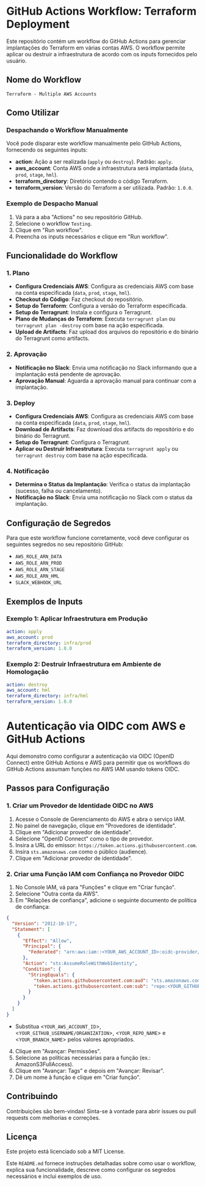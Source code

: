 # GitHub Actions Workflow: Terraform Deployment

Este repositório contém um workflow do GitHub Actions para gerenciar implantações do Terraform em várias contas AWS. O workflow permite aplicar ou destruir a infraestrutura de acordo com os inputs fornecidos pelo usuário.

## Nome do Workflow

`Terraform - Multiple AWS Accounts`

## Como Utilizar

### Despachando o Workflow Manualmente

Você pode disparar este workflow manualmente pelo GitHub Actions, fornecendo os seguintes inputs:

- **action**: Ação a ser realizada (`apply` ou `destroy`). Padrão: `apply`.
- **aws_account**: Conta AWS onde a infraestrutura será implantada (`data`, `prod`, `stage`, `hml`).
- **terraform_directory**: Diretório contendo o código Terraform.
- **terraform_version**: Versão do Terraform a ser utilizada. Padrão: `1.0.0`.

### Exemplo de Despacho Manual

1. Vá para a aba "Actions" no seu repositório GitHub.
2. Selecione o workflow `Testing`.
3. Clique em "Run workflow".
4. Preencha os inputs necessários e clique em "Run workflow".

## Funcionalidade do Workflow

### 1. Plano

- **Configura Credenciais AWS**: Configura as credenciais AWS com base na conta especificada (`data`, `prod`, `stage`, `hml`).
- **Checkout do Código**: Faz checkout do repositório.
- **Setup do Terraform**: Configura a versão do Terraform especificada.
- **Setup do Terragrunt**: Instala e configura o Terragrunt.
- **Plano de Mudanças do Terraform**: Executa `terragrunt plan` ou `terragrunt plan -destroy` com base na ação especificada.
- **Upload de Artifacts**: Faz upload dos arquivos do repositório e do binário do Terragrunt como artifacts.

### 2. Aprovação

- **Notificação no Slack**: Envia uma notificação no Slack informando que a implantação está pendente de aprovação.
- **Aprovação Manual**: Aguarda a aprovação manual para continuar com a implantação.

### 3. Deploy

- **Configura Credenciais AWS**: Configura as credenciais AWS com base na conta especificada (`data`, `prod`, `stage`, `hml`).
- **Download de Artifacts**: Faz download dos artifacts do repositório e do binário do Terragrunt.
- **Setup do Terragrunt**: Configura o Terragrunt.
- **Aplicar ou Destruir Infraestrutura**: Executa `terragrunt apply` ou `terragrunt destroy` com base na ação especificada.

### 4. Notificação

- **Determina o Status da Implantação**: Verifica o status da implantação (sucesso, falha ou cancelamento).
- **Notificação no Slack**: Envia uma notificação no Slack com o status da implantação.

## Configuração de Segredos

Para que este workflow funcione corretamente, você deve configurar os seguintes segredos no seu repositório GitHub:

- `AWS_ROLE_ARN_DATA`
- `AWS_ROLE_ARN_PROD`
- `AWS_ROLE_ARN_STAGE`
- `AWS_ROLE_ARN_HML`
- `SLACK_WEBHOOK_URL`

## Exemplos de Inputs

### Exemplo 1: Aplicar Infraestrutura em Produção

```yaml
action: apply
aws_account: prod
terraform_directory: infra/prod
terraform_version: 1.0.0
```

### Exemplo 2: Destruir Infraestrutura em Ambiente de Homologação
```yaml
action: destroy
aws_account: hml
terraform_directory: infra/hml
terraform_version: 1.0.0
``` 

# Autenticação via OIDC com AWS e GitHub Actions

Aqui demonstro como configurar a autenticação via OIDC (OpenID Connect) entre GitHub Actions e AWS para permitir que os workflows do GitHub Actions assumam funções no AWS IAM usando tokens OIDC.

## Passos para Configuração

### 1. Criar um Provedor de Identidade OIDC no AWS

1. Acesse o Console de Gerenciamento do AWS e abra o serviço IAM.
2. No painel de navegação, clique em "Provedores de identidade".
3. Clique em "Adicionar provedor de identidade".
4. Selecione "OpenID Connect" como o tipo de provedor.
5. Insira a URL do emissor: `https://token.actions.githubusercontent.com`.
6. Insira `sts.amazonaws.com` como o público (audience).
7. Clique em "Adicionar provedor de identidade".

### 2. Criar uma Função IAM com Confiança no Provedor OIDC

1. No Console IAM, vá para "Funções" e clique em "Criar função".
2. Selecione "Outra conta da AWS".
3. Em "Relações de confiança", adicione o seguinte documento de política de confiança:

```json
{
  "Version": "2012-10-17",
  "Statement": [
    {
      "Effect": "Allow",
      "Principal": {
        "Federated": "arn:aws:iam::<YOUR_AWS_ACCOUNT_ID>:oidc-provider/token.actions.githubusercontent.com"
      },
      "Action": "sts:AssumeRoleWithWebIdentity",
      "Condition": {
        "StringEquals": {
          "token.actions.githubusercontent.com:aud": "sts.amazonaws.com",
          "token.actions.githubusercontent.com:sub": "repo:<YOUR_GITHUB_USERNAME>/<YOUR_REPO_NAME>:ref:refs/heads/<YOUR_BRANCH_NAME>"
        }
      }
    }
  ]
}
```

- Substitua <`YOUR_AWS_ACCOUNT_ID`>, <`YOUR_GITHUB_USERNAME/ORGANIZATION`>, <`YOUR_REPO_NAME`> e <`YOUR_BRANCH_NAME`> pelos valores apropriados.

4. Clique em "Avançar: Permissões".
5. Selecione as políticas necessárias para a função (ex.: AmazonS3FullAccess).
6. Clique em "Avançar: Tags" e depois em "Avançar: Revisar".
7. Dê um nome à função e clique em "Criar função".

## Contribuindo
Contribuições são bem-vindas! Sinta-se à vontade para abrir issues ou pull requests com melhorias e correções.

## Licença
Este projeto está licenciado sob a MIT License.

Este `README.md` fornece instruções detalhadas sobre como usar o workflow, explica sua funcionalidade, descreve como configurar os segredos necessários e inclui exemplos de uso.

